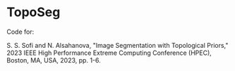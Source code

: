 # TopoSeg
Code for:

S. S. Sofi and N. Alsahanova, "Image Segmentation with Topological Priors," 2023 IEEE High Performance Extreme Computing Conference (HPEC), Boston, MA, USA, 2023, pp. 1-6.
